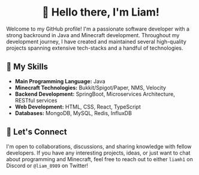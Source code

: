 <h1 align="center">👋 Hello there, I'm Liam!</h1>

Welcome to my GitHub profile! I'm a passionate software developer with a strong backround in Java and Minecraft development. Throughout my development journey, I have created and maintained several high-quality projects spanning extensive tech-stacks and a handful of technologies.

## 🚀 My Skills
- **Main Programming Language:** Java
- **Minecraft Technologies:** Bukkit/Spigot/Paper, NMS, Velocity
- **Backend Development:** SpringBoot, Microservices Architecture, RESTful services 
- **Web Development:** HTML, CSS, React, TypeScript
- **Databases:** MongoDB, MySQL, Redis, InfluxDB

## 🤝 Let's Connect
I'm open to collaborations, discussions, and sharing knowledge with fellow developers. If you have any interesting projects, ideas, or just want to chat about programming and Minecraft, feel free to reach out to either `liamh1` on Discord or `@liam_8989` on Twitter!
